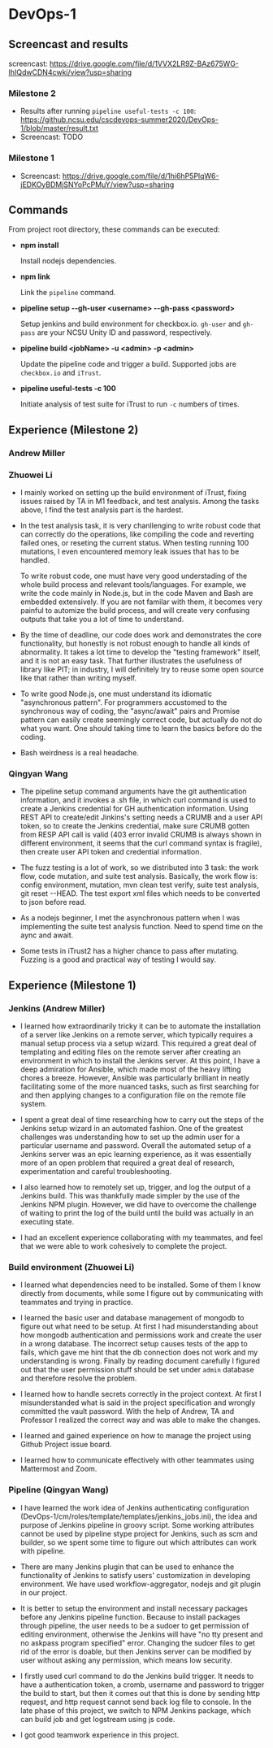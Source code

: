 # DevOps-1
## Screencast and results
screencast: https://drive.google.com/file/d/1VVX2LR9Z-BAz675WG-IhIQdwCDN4cwki/view?usp=sharing

### Milestone 2
- Results after running `pipeline useful-tests -c 100`: https://github.ncsu.edu/cscdevops-summer2020/DevOps-1/blob/master/result.txt
- Screencast: TODO

### Milestone 1
- Screencast: https://drive.google.com/file/d/1hi6hP5PlqW6-jEDKOyBDMjSNYoPcPMuY/view?usp=sharing


## Commands
From project root directory, these commands can be executed:

-   **npm install**
    
    Install nodejs dependencies.

-   **npm link**
    
    Link the `pipeline` command.
  
-   **pipeline setup --gh-user \<username\> --gh-pass \<password\>**
    
    Setup jenkins and build environment for checkbox.io. `gh-user` and `gh-pass` are your NCSU Unity ID and password, respectively.
  
-   **pipeline build \<jobName\> -u \<admin\> -p \<admin\>**
    
    Update the pipeline code and trigger a build. Supported jobs are `checkbox.io` and `iTrust`.

-   **pipeline useful-tests -c 100**

    Initiate analysis of test suite for iTrust to run `-c` numbers of times.


## Experience (Milestone 2) 
### Andrew Miller

### Zhuowei Li

- I mainly worked on setting up the build environment of iTrust, fixing issues raised by TA in M1 feedback, and test analysis. Among the tasks above, I find the test analysis part is the hardest.
  
- In the test analysis task, it is very chanllenging to write robust code that can correctly do the operations, like compiling the code and reverting failed ones, or reseting the current status. When testing running 100 mutations, I even encountered memory leak issues that has to be handled. 
  
  To write robust code, one must have very good understading of the whole build process and relevant tools/languages. For example, we write the code mainly in Node.js, but in the code Maven and Bash are embedded extensively. If you are not familar with them, it becomes very painful to automize the build process, and will create very confusing outputs that take you a lot of time to understand.

- By the time of deadline, our code does work and demonstrates the core functionality, but honestly is not robust enough to handle all kinds of abnormality. It takes a lot time to develop the "testing framework" itself, and it is not an easy task. That further illustrates the usefulness of library like PIT; in industry, I will definitely try to reuse some open source like that rather than writing myself.

- To write good Node.js, one must understand its idiomatic "asynchronous pattern". For programmers accustomed to the synchronous way of coding, the "async/await" pairs and Promise pattern can easily create seemingly correct code, but actually do not do what you want. One should taking time to learn the basics before do the coding. 

- Bash weirdness is a real headache.

### Qingyan Wang
- The pipeline setup command arguments have the git authentication information, and it invokes a .sh file, in which curl command is used to create a Jenkins credential for GH authentication information. Using REST API to create/edit Jinkins's setting needs a CRUMB and a user API token, so to create the Jenkins credential, make sure CRUMB gotten from RESP API call is valid (403 error invalid CRUMB is always shown in different environment, it seems that the curl command syntax is fragile), then create user API token and credential information.

- The fuzz testing is a lot of work, so we distributed into 3 task: the work flow, code mutation, and suite test analysis. Basically, the work flow is: config environment, mutation, mvn clean test verify, suite test analysis, git reset --HEAD. The test export xml files which needs to be converted to json before read. 

- As a nodejs beginner, I met the asynchronous pattern when I was implementing the suite test analysis function. Need to spend time on the aync and await.

- Some tests in iTrust2 has a higher chance to pass after mutating. Fuzzing is a good and practical way of testing I would say.

## Experience (Milestone 1) 
### Jenkins (Andrew Miller)
- I learned how extraordinarily tricky it can be to automate the installation of a server like Jenkins on a remote server, which typically requires a manual setup process via a setup wizard. This required a great deal of templating and editing files on the remote server after creating an environment in which to install the Jenkins server. At this point, I have a deep admiration for Ansible, which made most of the heavy lifting chores a breeze. However, Ansible was particularly brilliant in neatly facilitating some of the more nuanced tasks, such as first searching for and then applying changes to a configuration file on the remote file system.

- I spent a great deal of time researching how to carry out the steps of the Jenkins setup wizard in an automated fashion. One of the greatest challenges was understanding how to set up the admin user for a particular username and password. Overall the automated setup of a Jenkins server was an epic learning experience, as it was essentially more of an open problem that required a great deal of research, experimentation and careful troubleshooting.

- I also learned how to remotely set up, trigger, and log the output of a Jenkins build. This was thankfully made simpler by the use of the Jenkins NPM plugin. However, we did have to overcome the challenge of waiting to print the log of the build until the build was actually in an executing state.

- I had an excellent experience collaborating with my teammates, and feel that we were able to work cohesively to complete the project.

### Build environment (Zhuowei Li)
- I learned what dependencies need to be installed. Some of them I know directly from documents, while some I figure out by communicating with teammates and trying in practice. 

- I learned the basic user and database management of mongodb to figure out what need to be setup. At first I had misunderstanding about how mongodb authentication and permissions work and create the user in a wrong database. The incorrect setup causes tests of the app to fails, which gave me hint that the db connection does not work and my understanding is wrong. Finally by reading document carefully I figured out that the user permission stuff should be set under `admin` database and therefore resolve the problem.

- I learned how to handle secrets correctly in the project context. At first I misunderstanded what is said in the project specification and wrongly committed the vault password. With the help of Andrew, TA and Professor I realized the correct way and was able to make the changes.

- I learned and gained experience on how to manage the project using Github Project issue board. 

- I learned how to communicate effectively with other teammates using Mattermost and Zoom.

### Pipeline (Qingyan Wang)

- I have learned the work idea of Jenkins authenticating configuration (DevOps-1/cm/roles/template/templates/jenkins_jobs.ini), the idea and purpose of Jenkins pipeline in groovy script. Some working attributes cannot be used by pipeline stype project for Jenkins, such as scm and builder, so we spent some time to figure out which attributes can work with pipeline.

- There are many Jenkins plugin that can be used to enhance the functionality of Jenkins to satisfy users' customization in developing environment. We have used workflow-aggregator, nodejs and git plugin in our project.

- It is better to setup the environment and install necessary packages before any Jenkins pipeline function. Because to install packages through pipeline, the user needs to be a sudoer to get permission of editing environment, otherwise the Jenkins will have "no tty present and no askpass program specified" error. Changing the sudoer files to get rid of the error is doable, but then Jenkins server can be modified by user without asking any permission, which means low security.

- I firstly used curl command to do the Jenkins build trigger. It needs to have a authentication token, a cromb, username and password to trigger the build to start, but then it comes out that this is done by sending http request, and http request cannot send back log file to console. In the late phase of this project, we switch to NPM Jenkins package, which can build job and get logstream using js code.

- I got good teamwork experience in this project.
